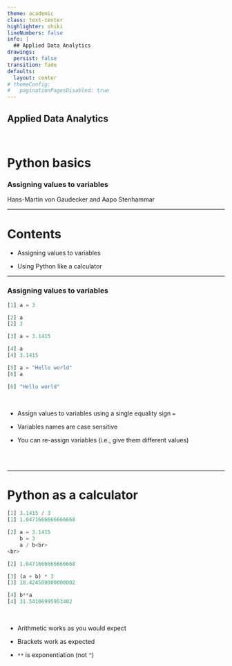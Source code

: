 ```yaml
---
theme: academic
class: text-center
highlighter: shiki
lineNumbers: false
info: |
  ## Applied Data Analytics
drawings:
  persist: false
transition: fade
defaults:
  layout: center
# themeConfig:
#   paginationPagesDisabled: true
---
```


## Applied Data Analytics

<br>

# Python basics

### Assigning values to variables

Hans-Martin von Gaudecker and Aapo Stenhammar

---

# Contents

- Assigning values to variables

- Using Python like a calculator


---

### Assigning values to variables

<div class="flex gap-12">
<div>

```python
[1] a = 3

[2] a
[2] 3

[3] a = 3.1415

[4] a
[4] 3.1415

[5] a = "Hello world"
[6] a

[6] "Hello world"

```


</div>
<div>

<br>

- Assign values to variables using a single equality sign `=`

- Variables names are case sensitive

- You can re-assign variables (i.e., give them different values)

<br>
<br>

</div>
</div>


---

# Python as a calculator

<div class="flex gap-8">
<div>

```python
[1] 3.1415 / 3
[1] 1.0471666666666668

[2] a = 3.1415
    b = 3
    a / b<br>
<br>

[2] 1.0471666666666668

[3] (a + b) * 3
[3] 18.424500000000002

[4] b**a
[4] 31.54106995953402

```

</div>
<div>

<br>

- Arithmetic works as you would expect

- Brackets work as expected

- `**` is exponentiation (not `^`)

<br>
<br>
<br>

</div>
</div>
